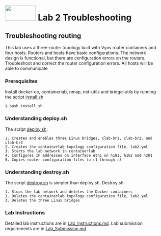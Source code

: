 # <img src="https://www.tamusa.edu/brandguide/jpeglogos/tamusa_final_logo_bw1.jpg" width="100" height="50"> Lab 2 Troubleshooting
## Troubleshooting routing
This lab uses a three-router topology built with Vyos router containers and four hosts. Routers and hosts have basic configurations. The network design is functional, but there are configuration errors on the routers. Troubleshoot and correct the router configuration errors. All hosts will be able to communicate 
### **Prerequisites**
Install docker-ce, containerlab, nmap, net-utils and bridge-utils by running the script [install.sh](../../install.sh)
```
$ bash install.sh
```
### **Understanding deploy.sh**
The script [deploy.sh](deploy.sh):
```
1. Creates and enables three Linux bridges, clab-br1, clab-br2, and clab-br3
2. Creates the containerlab topology configuration file, lab2.yml
3. Starts the lab network in containerlab
4. Configures IP addresses on interface eth1 on h101, h102 and h201
5. Copies router configuration files to r1 through r3
```
### **Understanding destroy.sh**
The script [destroy.sh](destroy.sh) is simpler than deploy.sh. Destroy.sh:
```
1. Stops the lab network and deletes the Docker containers
2. Deletes the containerlab topology configuration file, lab2.yml
3. Deletes the three Linux bridges
```
### **Lab Instructions**
Detailed lab instructions are in [Lab_Instructions.md](Lab_Instructions.md).
Lab submission requirements are in [Lab_Submission.md](Lab_Submission.md)
